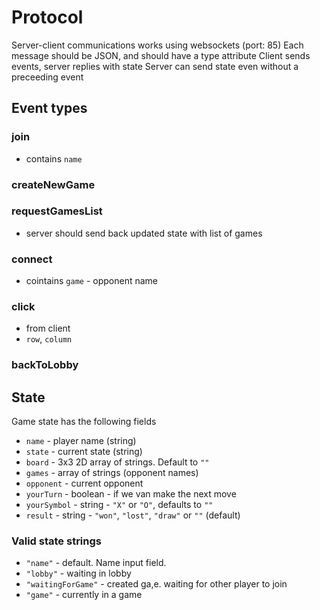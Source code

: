 # Protocol

Server-client communications works using websockets (port: 85)
Each message should be JSON, and should have a type attribute
Client sends events, server replies with state
Server can send state even without a preceeding event

## Event types

### join

- contains `name`

### createNewGame

### requestGamesList

- server should send back updated state with list of games

### connect

- cointains `game` - opponent name

### click

- from client
- `row`, `column`

### backToLobby

## State

Game state has the following fields

- `name` - player name (string)
- `state` - current state (string)
- `board` - 3x3 2D array of strings. Default to `""`
- `games` - array of strings (opponent names)
- `opponent` - current opponent
- `yourTurn` - boolean - if we van make the next move
- `yourSymbol` - string - `"X"` or `"O"`, defaults to `""`
- `result` - string - `"won"`, `"lost"`, `"draw"` or `""` (default)

### Valid state strings

- `"name"` - default. Name input field.
- `"lobby"` - waiting in lobby
- `"waitingForGame"` - created ga,e. waiting for other player to join
- `"game"` - currently in a game
